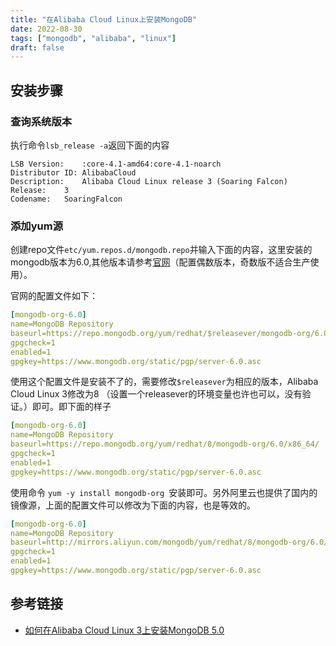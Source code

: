 ```yaml
---
title: "在Alibaba Cloud Linux上安装MongoDB"
date: 2022-08-30
tags: ["mongodb", "alibaba", "linux"]
draft: false 
---
```

## 安装步骤
### 查询系统版本
执行命令`lsb_release -a`返回下面的内容
```
LSB Version:	:core-4.1-amd64:core-4.1-noarch
Distributor ID:	AlibabaCloud
Description:	Alibaba Cloud Linux release 3 (Soaring Falcon) 
Release:	3
Codename:	SoaringFalcon
```

### 添加yum源

创建repo文件`etc/yum.repos.d/mongodb.repo`并输入下面的内容，这里安装的mongodb版本为6.0,其他版本请参考[官网](https://www.mongodb.com/docs/manual/tutorial/install-mongodb-on-red-hat/)（配置偶数版本，奇数版不适合生产使用）。

官网的配置文件如下：

```yaml
[mongodb-org-6.0]
name=MongoDB Repository
baseurl=https://repo.mongodb.org/yum/redhat/$releasever/mongodb-org/6.0/x86_64/
gpgcheck=1
enabled=1
gpgkey=https://www.mongodb.org/static/pgp/server-6.0.asc
```

使用这个配置文件是安装不了的，需要修改`$releasever`为相应的版本，Alibaba Cloud Linux 3修改为8 （设置一个releasever的环境变量也许也可以，没有验证。）即可。即下面的样子

```yaml
[mongodb-org-6.0]
name=MongoDB Repository
baseurl=https://repo.mongodb.org/yum/redhat/8/mongodb-org/6.0/x86_64/
gpgcheck=1
enabled=1
gpgkey=https://www.mongodb.org/static/pgp/server-6.0.asc
```

使用命令 `yum -y install mongodb-org `安装即可。另外阿里云也提供了国内的镜像源，上面的配置文件可以修改为下面的内容，也是等效的。

```yaml
[mongodb-org-6.0]
name=MongoDB Repository
baseurl=http://mirrors.aliyun.com/mongodb/yum/redhat/8/mongodb-org/6.0/x86_64/
gpgcheck=1
enabled=1
gpgkey=https://www.mongodb.org/static/pgp/server-6.0.asc
```

## 参考链接
+ [如何在Alibaba Cloud Linux 3上安装MongoDB 5.0](https://www.bootschool.net/article/61a8c242e7ac006d8b321537)